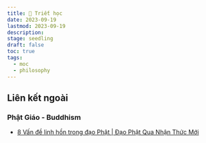 ```yaml
---
title: 📖 Triết học
date: 2023-09-19
lastmod: 2023-09-19
description: 
stage: seedling
draft: false
toc: true
tags:
  - moc
  - philosophy
---
```

## Liên kết ngoài
### Phật Giáo - Buddhism
- [8 Vấn đề linh hồn trong đạo Phật | Đạo Phật Qua Nhận Thức Mới](https://bookdown.org/namkyodai/tnh-daophatquanhanthucmoi/vandelinhhontrongdaophat.html)

